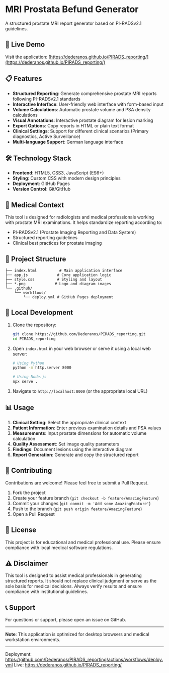 # MRI Prostata Befund Generator

A structured prostate MRI report generator based on PI-RADSv2.1 guidelines.

## 🚀 Live Demo

Visit the application: [https://dederanos.github.io/PIRADS_reporting/](https://dederanos.github.io/PIRADS_reporting/)

## 📋 Features

- **Structured Reporting**: Generate comprehensive prostate MRI reports following PI-RADSv2.1 standards
- **Interactive Interface**: User-friendly web interface with form-based input
- **Volume Calculations**: Automatic prostate volume and PSA density calculations
- **Visual Annotations**: Interactive prostate diagram for lesion marking
- **Export Options**: Copy reports in HTML or plain text format
- **Clinical Settings**: Support for different clinical scenarios (Primary diagnostics, Active Surveillance)
- **Multi-language Support**: German language interface

## 🛠️ Technology Stack

- **Frontend**: HTML5, CSS3, JavaScript (ES6+)
- **Styling**: Custom CSS with modern design principles
- **Deployment**: GitHub Pages
- **Version Control**: Git/GitHub

## 🏥 Medical Context

This tool is designed for radiologists and medical professionals working with prostate MRI examinations. It helps standardize reporting according to:

- PI-RADSv2.1 (Prostate Imaging Reporting and Data System)
- Structured reporting guidelines
- Clinical best practices for prostate imaging

## 📁 Project Structure

```
├── index.html          # Main application interface
├── app.js             # Core application logic
├── style.css          # Styling and layout
├── *.png             # Logo and diagram images
└── .github/
    └── workflows/
        └── deploy.yml # GitHub Pages deployment
```

## 🚀 Local Development

1. Clone the repository:
   ```bash
   git clone https://github.com/Dederanos/PIRADS_reporting.git
   cd PIRADS_reporting
   ```

2. Open `index.html` in your web browser or serve it using a local web server:
   ```bash
   # Using Python
   python -m http.server 8000
   
   # Using Node.js
   npx serve .
   ```

3. Navigate to `http://localhost:8000` (or the appropriate local URL)

## 📊 Usage

1. **Clinical Setting**: Select the appropriate clinical context
2. **Patient Information**: Enter previous examination details and PSA values
3. **Measurements**: Input prostate dimensions for automatic volume calculation
4. **Quality Assessment**: Set image quality parameters
5. **Findings**: Document lesions using the interactive diagram
6. **Report Generation**: Generate and copy the structured report

## 🤝 Contributing

Contributions are welcome! Please feel free to submit a Pull Request.

1. Fork the project
2. Create your feature branch (`git checkout -b feature/AmazingFeature`)
3. Commit your changes (`git commit -m 'Add some AmazingFeature'`)
4. Push to the branch (`git push origin feature/AmazingFeature`)
5. Open a Pull Request

## 📄 License

This project is for educational and medical professional use. Please ensure compliance with local medical software regulations.

## ⚠️ Disclaimer

This tool is designed to assist medical professionals in generating structured reports. It should not replace clinical judgment or serve as the sole basis for medical decisions. Always verify results and ensure compliance with institutional guidelines.

## 📞 Support

For questions or support, please open an issue on GitHub.

---

**Note**: This application is optimized for desktop browsers and medical workstation environments.


---
Deployment: https://github.com/Dederanos/PIRADS_reporting/actions/workflows/deploy.yml
Live: https://dederanos.github.io/PIRADS_reporting/
